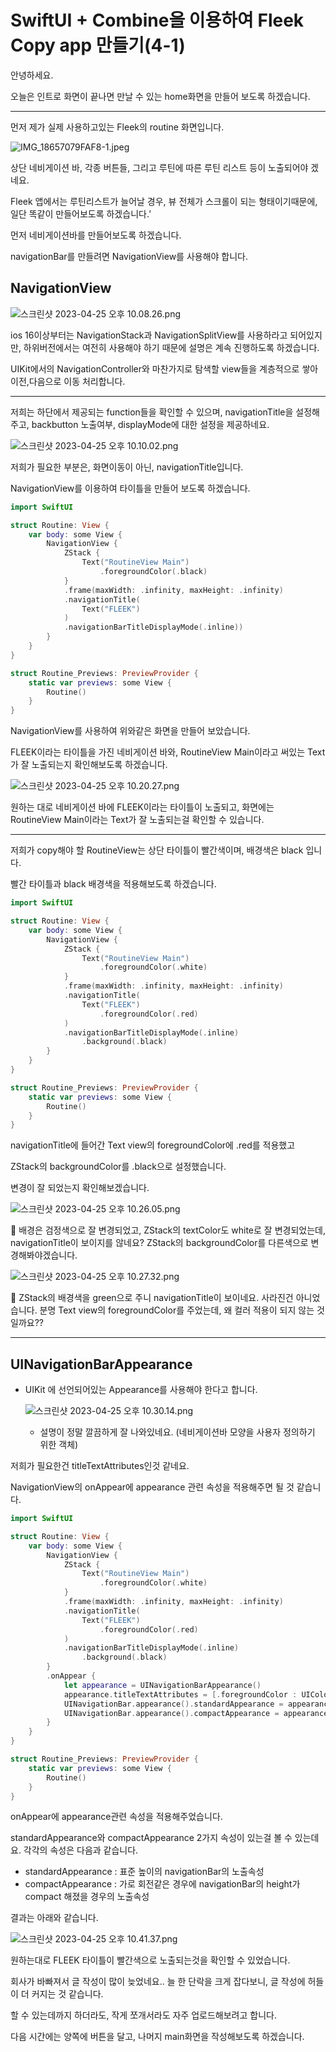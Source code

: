 # SwiftUI + Combine을 이용하여 Fleek Copy app 만들기(4-1)

안녕하세요. 

오늘은 인트로 화면이 끝나면 만날 수 있는 home화면을 만들어 보도록 하겠습니다.

---

먼저 제가 실제 사용하고있는 Fleek의 routine 화면입니다.

![IMG_18657079FAF8-1.jpeg](/assets/img/blog/fleekCopy/fleek6/fleekorigin.jpeg)

상단 네비게이션 바, 각종 버튼들, 그리고 루틴에 따른 루틴 리스트 등이 노출되어야 겠네요.

Fleek 앱에서는 루틴리스트가 늘어날 경우, 뷰 전체가 스크롤이 되는 형태이기때문에, 일단 똑같이 만들어보도록 하겠습니다.’

먼저 네비게이션바를 만들어보도록 하겠습니다.

navigationBar를 만들려면 NavigationView를 사용해야 합니다.

## NavigationView

![스크린샷 2023-04-25 오후 10.08.26.png](/assets/img/blog/fleekCopy/fleek6/navigationView.png)

ios 16이상부터는 NavigationStack과 NavigationSplitView를 사용하라고 되어있지만, 하위버전에서는 여전히 사용해야 하기 때문에 설명은 계속 진행하도록 하겠습니다.

UIKit에서의 NavigationController와 마찬가지로 탐색할 view들을 계층적으로 쌓아 이전,다음으로 이동 처리합니다.

---

저희는 하단에서 제공되는 function들을 확인할 수 있으며, navigationTitle을 설정해주고,  backbutton 노출여부, displayMode에 대한 설정을 제공하네요.

![스크린샷 2023-04-25 오후 10.10.02.png](/assets/img/blog/fleekCopy/fleek6/navigationView2.png)

저희가 필요한 부분은, 화면이동이 아닌, navigationTitle입니다. 

NavigationView를 이용하여 타이틀을 만들어 보도록 하겠습니다.

```swift
import SwiftUI

struct Routine: View {
    var body: some View {
        NavigationView {
            ZStack {
                Text("RoutineView Main")
                    .foregroundColor(.black)
            }
            .frame(maxWidth: .infinity, maxHeight: .infinity)
            .navigationTitle(
                Text("FLEEK")
            )
            .navigationBarTitleDisplayMode(.inline))
        }
    }
}

struct Routine_Previews: PreviewProvider {
    static var previews: some View {
        Routine()
    }
}
```

NavigationView를 사용하여 위와같은 화면을 만들어 보았습니다.

FLEEK이라는 타이틀을 가진 네비게이션 바와, RoutineView Main이라고 써있는 Text가 잘 노출되는지 확인해보도록 하겠습니다.

![스크린샷 2023-04-25 오후 10.20.27.png](/assets/img/blog/fleekCopy/fleek6/result1.png)

원하는 대로 네비게이션 바에 FLEEK이라는 타이틀이 노출되고, 화면에는 RoutineView Main이라는 Text가 잘 노출되는걸 확인할 수 있습니다.

---

저희가 copy해야 할 RoutineView는 상단 타이틀이 빨간색이며, 배경색은 black 입니다.

빨간 타이틀과 black 배경색을 적용해보도록 하겠습니다.

```swift
import SwiftUI

struct Routine: View {
    var body: some View {
        NavigationView {
            ZStack {
                Text("RoutineView Main")
                    .foregroundColor(.white)
            }
            .frame(maxWidth: .infinity, maxHeight: .infinity)
            .navigationTitle(
                Text("FLEEK")
                    .foregroundColor(.red)
            )
            .navigationBarTitleDisplayMode(.inline)
                .background(.black)
        }
    }
}

struct Routine_Previews: PreviewProvider {
    static var previews: some View {
        Routine()
    }
}
```

navigationTitle에 들어간 Text view의 foregroundColor에 .red를 적용했고

ZStack의 backgroundColor를 .black으로 설정했습니다.

변경이 잘 되었는지 확인해보겠습니다.

![스크린샷 2023-04-25 오후 10.26.05.png](/assets/img/blog/fleekCopy/fleek6/result2.png)

<aside>
🤔 배경은 검정색으로 잘 변경되었고, ZStack의 textColor도 white로 잘 변경되었는데, navigationTitle이 보이지를 않네요?  ZStack의 backgroundColor를 다른색으로 변경해봐야겠습니다.

</aside>

![스크린샷 2023-04-25 오후 10.27.32.png](/assets/img/blog/fleekCopy/fleek6/result3.png)

<aside>
🤔 ZStack의 배경색을 green으로 주니 navigationTitle이 보이네요. 사라진건 아니었습니다. 분명 Text view의 foregroundColor를 주었는데, 왜 컬러 적용이 되지 않는 것일까요??

</aside>

---

## ****UINavigationBarAppearance****

- UIKit 에 선언되어있는 Appearance를 사용해야 한다고 합니다.
    
    ![스크린샷 2023-04-25 오후 10.30.14.png](/assets/img/blog/fleekCopy/fleek6/appearance.png)
    
    - 설명이 정말 깔끔하게 잘 나와있네요. (네비게이션바 모양을 사용자 정의하기 위한 객체)

저희가 필요한건 titleTextAttributes인것 같네요.

NavigationView의 onAppear에 appearance 관련 속성을 적용해주면 될 것 같습니다.

```swift
import SwiftUI

struct Routine: View {
    var body: some View {
        NavigationView {
            ZStack {
                Text("RoutineView Main")
                    .foregroundColor(.white)
            }
            .frame(maxWidth: .infinity, maxHeight: .infinity)
            .navigationTitle(
                Text("FLEEK")
                    .foregroundColor(.red)
            )
            .navigationBarTitleDisplayMode(.inline)
                .background(.black)
        }
        .onAppear {
            let appearance = UINavigationBarAppearance()
            appearance.titleTextAttributes = [.foregroundColor : UIColor.red]
            UINavigationBar.appearance().standardAppearance = appearance
            UINavigationBar.appearance().compactAppearance = appearance
        }
    }
}

struct Routine_Previews: PreviewProvider {
    static var previews: some View {
        Routine()
    }
}
```

onAppear에 appearance관련 속성을 적용해주었습니다.

standardAppearance와 compactAppearance 2가지 속성이 있는걸 볼 수 있는데요. 각각의 속성은 다음과 같습니다.

- standardAppearance :  표준 높이의 navigationBar의 노출속성
- compactAppearance :  가로 회전같은 경우에 navigationBar의 height가 compact 해졌을 경우의 노출속성

결과는 아래와 같습니다.

![스크린샷 2023-04-25 오후 10.41.37.png](/assets/img/blog/fleekCopy/fleek6/final.png)

원하는대로 FLEEK 타이틀이 빨간색으로 노출되는것을 확인할 수 있었습니다.

회사가 바빠져서 글 작성이 많이 늦었네요.. 늘 한 단락을 크게 잡다보니, 글 작성에 허들이 더 커지는 것 같습니다.

할 수 있는데까지 하더라도, 작게 쪼개서라도 자주 업로드해보려고 합니다.

다음 시간에는 양쪽에 버튼을 달고, 나머지 main화면을 작성해보도록 하겠습니다.
